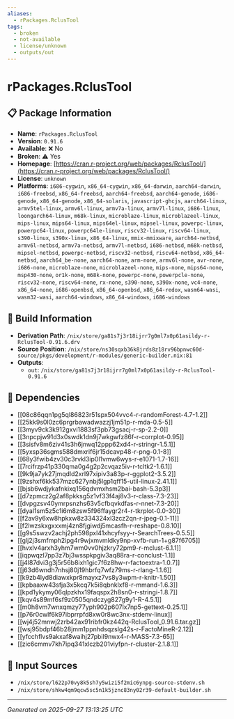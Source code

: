 ```yaml
---
aliases:
  - rPackages.RclusTool
tags:
  - broken
  - not-available
  - license/unknown
  - outputs/out
---
```


# rPackages.RclusTool

## 📋 Package Information

- **Name**: `rPackages.RclusTool`
- **Version**: `0.91.6`
- **Available**: ❌ No
- **Broken**: ⚠️ Yes
- **Homepage**: [https://cran.r-project.org/web/packages/RclusTool/](https://cran.r-project.org/web/packages/RclusTool/)
- **License**: `unknown`
- **Platforms**: `i686-cygwin`, `x86_64-cygwin`, `x86_64-darwin`, `aarch64-darwin`, `i686-freebsd`, `x86_64-freebsd`, `aarch64-freebsd`, `aarch64-genode`, `i686-genode`, `x86_64-genode`, `x86_64-solaris`, `javascript-ghcjs`, `aarch64-linux`, `armv5tel-linux`, `armv6l-linux`, `armv7a-linux`, `armv7l-linux`, `i686-linux`, `loongarch64-linux`, `m68k-linux`, `microblaze-linux`, `microblazeel-linux`, `mips-linux`, `mips64-linux`, `mips64el-linux`, `mipsel-linux`, `powerpc-linux`, `powerpc64-linux`, `powerpc64le-linux`, `riscv32-linux`, `riscv64-linux`, `s390-linux`, `s390x-linux`, `x86_64-linux`, `mmix-mmixware`, `aarch64-netbsd`, `armv6l-netbsd`, `armv7a-netbsd`, `armv7l-netbsd`, `i686-netbsd`, `m68k-netbsd`, `mipsel-netbsd`, `powerpc-netbsd`, `riscv32-netbsd`, `riscv64-netbsd`, `x86_64-netbsd`, `aarch64_be-none`, `aarch64-none`, `arm-none`, `armv6l-none`, `avr-none`, `i686-none`, `microblaze-none`, `microblazeel-none`, `mips-none`, `mips64-none`, `msp430-none`, `or1k-none`, `m68k-none`, `powerpc-none`, `powerpcle-none`, `riscv32-none`, `riscv64-none`, `rx-none`, `s390-none`, `s390x-none`, `vc4-none`, `x86_64-none`, `i686-openbsd`, `x86_64-openbsd`, `x86_64-redox`, `wasm64-wasi`, `wasm32-wasi`, `aarch64-windows`, `x86_64-windows`, `i686-windows`

## 🔧 Build Information

- **Derivation Path**: `/nix/store/ga81s7j3r18ijrr7g0ml7x0p61asildy-r-RclusTool-0.91.6.drv`
- **Source Position**: `/nix/store/ns30sqxb36k8jrds8z18rv96bpnwc60d-source/pkgs/development/r-modules/generic-builder.nix:81`
- **Outputs**:
  - `out`:  `/nix/store/ga81s7j3r18ijrr7g0ml7x0p61asildy-r-RclusTool-0.91.6`

## 🔗 Dependencies

- [[08c86qqn1pg5ql86823r51spx504vvc4-r-randomForest-4.7-1.2]]
- [[25kk9s0l0zc6prgrbawadwazzj1jm51p-r-mda-0.5-5]]
- [[3myv9ck3k912gxvi1883sf3pb73gsacj-r-sp-2.2-0]]
- [[3npcpjw91d3x0swdk1dn9j7wkgwfz86f-r-corrplot-0.95]]
- [[3sisfv8m6ziv41s3h6jnwq12ppp62xd4-r-stringr-1.5.1]]
- [[5yxsp36sgms588dmxrif6jr15dcavp48-r-png-0.1-8]]
- [[68y3fwib4zv30c3rvkl3ip0l1vmw6wys-r-e1071-1.7-16]]
- [[7rcifrzp41p330qma0g4g2p2cvqaz5iv-r-tcltk2-1.6.1]]
- [[9k9ja7yk27jmqdld2xrl97xipiv3a83p-r-ggplot2-3.5.2]]
- [[9zshxf6kk537mzc627ynbj5lgp1qff15-util-linux-2.41.1]]
- [[bjsb6wdjykafnkixq156qdvmxhsm2bai-bash-5.3p3]]
- [[d7zpmcz2g2af8pkksg5z1vf33f4aj8v3-r-class-7.3-23]]
- [[dvpgzsv40ymrpsnzhs63v5cfbqvkdfas-r-nnet-7.3-20]]
- [[dyal1sm5z5c1i6m8zsw5f96ffaygr2r4-r-tkrplot-0.0-30]]
- [[f2av9y6xw8hpkxw8z334324xl3zcz2qn-r-jpeg-0.1-11]]
- [[f2lwzskxgxxxmj4zn8fjgiwdj5mcasfh-r-reshape-0.8.10]]
- [[g9s5swzv2achj2ph598pxl41xhcyfsyy-r-SearchTrees-0.5.5]]
- [[glj2j3smfmph2ipg4r9wjxmvmldky9np-xvfb-run-1+g87f6705]]
- [[hvxlv4arxh3yhm7wm0vv0hjzkry72pm9-r-mclust-6.1.1]]
- [[iqpwqzl7pp3z7bj3wsspkpgiv3aq88ra-r-conclust-1.1]]
- [[j4l87dvi3g3j5r56b8ixh1gic7f6z8hw-r-factoextra-1.0.7]]
- [[j63d6wndh7nhsj80j19hbrfq7wfz79ms-r-rlang-1.1.6]]
- [[k9zb4lyd8diawxkpr8mayxz7vs8y3wpm-r-knitr-1.50]]
- [[kpbaaxw43sfja3x5kcq7k5i8qbnklxf8-r-mmand-1.6.3]]
- [[kpd1ykymy06qlpzkhx19faqspx2h8sn0-r-stringi-1.8.7]]
- [[kqv4s89mf6sf9z0505qndczyg827g9y1-R-4.5.1]]
- [[m0h8vm7wnxqmzy77yph902p607lx7np5-gettext-0.25.1]]
- [[p76r0cwlf6k97ibprrpfd8xw0r8wc3nx-stdenv-linux]]
- [[wj4j52mnwj2zrb42ax91ribfr0kz442q-RclusTool_0.91.6.tar.gz]]
- [[wsj95bdpf46b28jmm1ppnhdsqzslg42s-r-FactoMineR-2.12]]
- [[yfcchflvs9akxaf8waihj27pbil9nwx4-r-MASS-7.3-65]]
- [[zic6cmmv7kh7ipq341xlczb201viyfpn-r-cluster-2.1.8.1]]

## 📁 Input Sources

- `/nix/store/l622p70vy8k5sh7y5wizi5f2mic6ynpg-source-stdenv.sh`
- `/nix/store/shkw4qm9qcw5sc5n1k5jznc83ny02r39-default-builder.sh`

---
*Generated on 2025-09-27 13:13:25 UTC*
